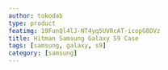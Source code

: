 ```yaml
---
author: tokodab
type: product
featimg: 19FunQl4lJ-NT4yq5UVRcAT-icopG0DVz
title: Hitman Samsung Galaxy S9 Case
tags: [samsung, galaxy, s9]
category: [samsung]
---
```

